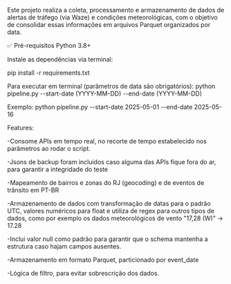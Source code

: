 Este projeto realiza a coleta, processamento e armazenamento de dados de alertas de tráfego (via Waze) e condições meteorológicas, com o objetivo de consolidar essas informações em arquivos Parquet organizados por data.

✅ Pré-requisitos
Python 3.8+

Instale as dependências via terminal:

pip install -r requirements.txt

Para executar em terminal (parâmetros de data são obrigatórios):
python pipeline.py --start-date (YYYY-MM-DD) --end-date (YYYY-MM-DD) 

Exemplo:
python pipeline.py  --start-date 2025-05-01 --end-date 2025-05-16

Features:

-Consome APIs em tempo real, no recorte de tempo estabelecido nos parâmetros ao rodar o script.

-Jsons de backup foram incluidos caso alguma das APIs fique fora do ar, para garantir a integridade do teste

-Mapeamento de bairros e zonas do RJ (geocoding) e de eventos de trânsito em PT-BR

-Armazenamento de dados com transformação de datas para o padrão UTC, valores numéricos para float e utiliza de regex para outros tipos de dados, como por exemplo os dados meteorológicos de vento "17,28 (W)" -> 17.28

-Inclui valor null como padrão para garantir que o schema mantenha a estrutura caso hajam campos ausentes.

-Armazenamento em formato Parquet, particionado por event_date

-Lógica de filtro, para evitar sobrescrição dos dados.
